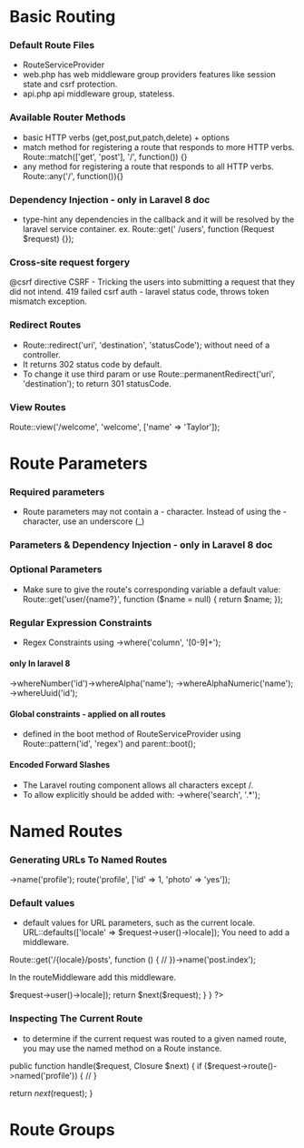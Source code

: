 # Basic Routing

### Default Route Files

- RouteServiceProvider
- web.php has web middleware group providers features like session state and csrf protection.
- api.php api middleware group, stateless.

### Available Router Methods

- basic HTTP verbs (get,post,put,patch,delete) + options
- match method for registering a route that responds to more HTTP verbs. Route::match(['get', 'post'], '/', function())
  {}
- any method for registering a route that responds to all HTTP verbs. Route::any('/', function()){}

### Dependency Injection - only in Laravel 8 doc

- type-hint any dependencies in the callback and it will be resolved by the laravel service container. ex. Route::get('
  /users', function (Request $request) {});

### Cross-site request forgery

@csrf directive CSRF - Tricking the users into submitting a request that they did not intend. 419 failed csrf auth -
laravel status code, throws token mismatch exception.

### Redirect Routes

- Route::redirect('uri', 'destination', 'statusCode'); without need of a controller.
- It returns 302 status code by default.
- To change it use third param or use Route::permanentRedirect('uri', 'destination'); to return 301 statusCode.

### View Routes

Route::view('/welcome', 'welcome', ['name' => 'Taylor']);

# Route Parameters

### Required parameters

- Route parameters may not contain a - character. Instead of using the - character, use an underscore (_)

### Parameters & Dependency Injection - only in Laravel 8 doc

### Optional Parameters
- Make sure to give the route's corresponding variable a default value:
  Route::get('user/{name?}', function ($name = null) {
  return $name;
  });
  
### Regular Expression Constraints
- Regex Constraints using ->where('column', '[0-9]+');
  
#### only In laravel 8
->whereNumber('id')->whereAlpha('name');
->whereAlphaNumeric('name');
->whereUuid('id');

#### Global constraints - applied on all routes
- defined in the boot method of RouteServiceProvider using Route::pattern('id', 'regex') and parent::boot();

#### Encoded Forward Slashes
- The Laravel routing component allows all characters except /.
- To allow explicitly should be added with:
  ->where('search', '.*');
  
# Named Routes

### Generating URLs To Named Routes
->name('profile');
route('profile', ['id' => 1, 'photo' => 'yes']);

### Default values
- default values for URL parameters, such as the current locale.
URL::defaults(['locale' => $request->user()->locale]);
You need to add a middleware.
  
Route::get('/{locale}/posts', function () { // })->name('post.index');

In the routeMiddleware add this middleware.

<?php
namespace App\Http\Middleware;

use Closure;
use Illuminate\Support\Facades\URL;

class SetDefaultLocaleForUrls
{
    public function handle($request, Closure $next)
    {
        URL::defaults(['locale' => $request->user()->locale]);

        return $next($request);
    }
}

?>

### Inspecting The Current Route
- to determine if the current request was routed to a given named route, 
  you may use the named method on a Route instance.
  
public function handle($request, Closure $next) {
  if ($request->route()->named('profile')) {
  //
  }

  return $next($request); 
}

# Route Groups
